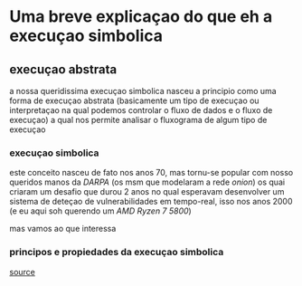 # Uma breve explicaçao do que eh a execuçao simbolica
## execuçao abstrata
a nossa queridissima execuçao simbolica nasceu a principio como uma forma de execuçao abstrata (basicamente um tipo de execuçao ou interpretaçao na qual podemos controlar o fluxo de dados e o fluxo de execuçao) 
a qual nos permite analisar o fluxograma de algum tipo de execuçao

### execuçao simbolica
este conceito nasceu de fato nos anos 70, mas tornu-se popular com nosso queridos manos da *DARPA* (os msm que modelaram a rede _onion_) os quai criaram um desafio que durou 2 anos 
no qual esperavam desenvolver um sistema de deteçao de vulnerabilidades em tempo-real, isso nos anos 2000 (e eu aqui soh querendo um _AMD Ryzen 7 5800_)

mas vamos ao que interessa

### principos e propiedades da execuçao simbolica






[source](https://arxiv.org/pdf/1610.00502.pdf)
